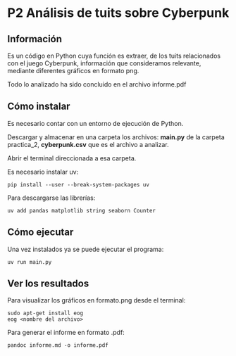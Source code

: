 # P2 Análisis de tuits sobre Cyberpunk

## Información
Es un código en Python cuya función es extraer, de los tuits relacionados con el juego Cyberpunk, información que consideramos relevante, mediante diferentes gráficos en formato png.

Todo lo analizado ha sido concluido en el archivo informe.pdf

## Cómo instalar
Es necesario contar con un entorno de ejecución de Python.

Descargar y almacenar en una carpeta los archivos: **main.py** de la carpeta practica_2, **cyberpunk.csv** que es el archivo a analizar.

Abrir el terminal direccionada a esa carpeta.

Es necesario instalar uv:
~~~
pip install --user --break-system-packages uv
~~~

Para descargarse las librerías:
~~~
uv add pandas matplotlib string seaborn Counter
~~~

## Cómo ejecutar
Una vez instalados ya se puede ejecutar el programa:
~~~
uv run main.py
~~~

## Ver los resultados
Para visualizar los gráficos en formato.png desde el terminal:
~~~
sudo apt-get install eog
eog <nombre del archivo>
~~~

Para generar el informe en formato .pdf:
~~~
pandoc informe.md -o informe.pdf
~~~

